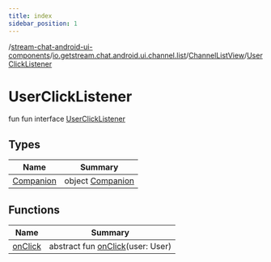 ```yaml
---
title: index
sidebar_position: 1
---
```

/[stream-chat-android-ui-components](../../../index.md)/[io.getstream.chat.android.ui.channel.list](../../index.md)/[ChannelListView](../index.md)/[UserClickListener](index.md)  
  
  
  
# UserClickListener  
fun fun interface [UserClickListener](index.md)  
  
## Types  
  
|  Name |  Summary | 
|---|---|
| <a name="io.getstream.chat.android.ui.channel.list/ChannelListView.UserClickListener.Companion///PointingToDeclaration/"></a>[Companion](Companion/index.md)| <a name="io.getstream.chat.android.ui.channel.list/ChannelListView.UserClickListener.Companion///PointingToDeclaration/"></a>object [Companion](Companion/index.md)|
  
  
## Functions  
  
|  Name |  Summary | 
|---|---|
| <a name="io.getstream.chat.android.ui.channel.list/ChannelListView.UserClickListener/onClick/#io.getstream.chat.android.client.models.User/PointingToDeclaration/"></a>[onClick](onClick.md)| <a name="io.getstream.chat.android.ui.channel.list/ChannelListView.UserClickListener/onClick/#io.getstream.chat.android.client.models.User/PointingToDeclaration/"></a>abstract fun [onClick](onClick.md)(user: User)|

